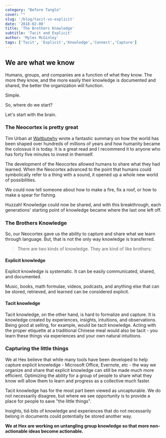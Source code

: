 ```yaml
---
category: "Before Tangle"
cover: ""
slug: '/blog/tacit-vs-explicit'
date: '2018-02-08'
title: 'The Brothers Knowledge'
subtitle: 'Tacit and Explicit'
author: 'Myles McGinley'
tags: ['Tacit', 'Explicit','Knowledge','Connect','Capture']
---
```


## We are what we know

Humans, groups, and companies are a function of what they know. The more they know, and the more easily their knowledge is documented and shared, the better the organization will function.

Simple.

So, where do we start?

Let's start with the brain.

### The Neocortex is pretty great

Tim Urban at [Waitbutwhy](https://waitbutwhy.com/2017/04/neuralink.html) wrote a fantastic summary on how the world has been shaped over hundreds of millions of years and how humanity became the colossus it is today. It is a great read and I recommend it to anyone who has forty five minutes to invest in themself.

The development of the Neocortex allowed humans to share what they had learned. When the Neocortex advanced to the point that humans could symbolically refer to a thing with a sound, it opened up a whole new world of possibilities.

We could now tell someone about how to make a fire, fix a roof, or how to make a spear for fishing.

Huzzah! Knowledge could now be shared, and with this breakthrough, each generations' starting point of knowledge became where the last one left off.

### The Brothers Knowledge

So, our Neocortex gave us the ability to capture and share what we learn through language. But, that is not the only way knowledge is transferred.

> There are two kinds of knowledge. They are kind of like brothers:

#### Explicit knowledge

Explicit knowledge is systematic. It can be easily communicated, shared, and documented.

Music, books, math formulae, videos, podcasts, and anything else that can be stored, retrieved, and learned can be considered explicit.

#### Tacit knowledge

Tacit knowledge, on the other hand, is hard to formalize and capture. It is knowledge created by experiences, insights, intuitions, and observations. Being good at selling, for example, would be tacit knowledge. Acting with the proper etiquette at a traditional Chinese meal would also be tacit - you learn these things via experiences and your own natural intuitions.

### Capturing the little things

We at Hex believe that while many tools have been developed to help capture explicit knowledge - Microsoft Office, Evernote, etc - the way we organize and share that explicit knowledge can still be made much more efficient. Optimizing the ability for a group of people to share what they know will allow them to learn and progress as a collective much faster.

Tacit knowledge has for the most part been viewed as uncapturable. We do not necessarily disagree, but where we see opportunity is to provide a place for people to save "the little things".

Insights, tid-bits of knowledge and experiences that do not necessarily belong in documents could potentially be stored another way.

**We at Hex are working on untangling group knowledge so that more non-actionable ideas become actionable.**
